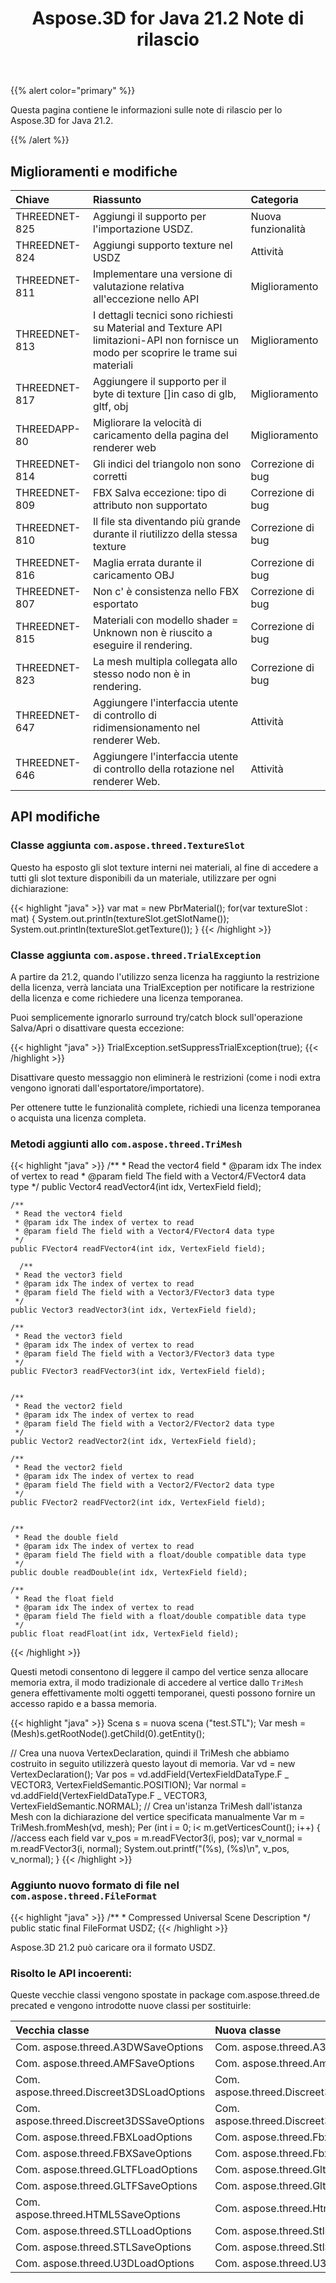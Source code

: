 ﻿---
title: Aspose.3D for Java 21.2 Note di rilascio
type: docs
weight: 11
url: /it/java/aspose-3d-for-java-21-2-release-notes/
---
{{% alert color="primary" %}}

Questa pagina contiene le informazioni sulle note di rilascio per lo Aspose.3D for Java 21.2.

{{% /alert %}}
## **Miglioramenti e modifiche**

|**Chiave**|**Riassunto**|**Categoria**|
|:- |:- |:- |
|THREEDNET-825 |Aggiungi il supporto per l'importazione USDZ.|Nuova funzionalità|
|THREEDNET-824 |Aggiungi supporto texture nel USDZ|Attività|
|THREEDNET-811 |Implementare una versione di valutazione relativa all'eccezione nello API|Miglioramento|
|THREEDNET-813 |I dettagli tecnici sono richiesti su Material and Texture API limitazioni-API non fornisce un modo per scoprire le trame sui materiali|Miglioramento|
|THREEDNET-817 |Aggiungere il supporto per il byte di texture []in caso di glb, gltf, obj|Miglioramento|
|THREEDAPP-80 |Migliorare la velocità di caricamento della pagina del renderer web|Miglioramento|
|THREEDNET-814 |Gli indici del triangolo non sono corretti|Correzione di bug|
|THREEDNET-809 |FBX Salva eccezione: tipo di attributo non supportato|Correzione di bug|
|THREEDNET-810 |Il file sta diventando più grande durante il riutilizzo della stessa texture|Correzione di bug|
|THREEDNET-816 |Maglia errata durante il caricamento OBJ|Correzione di bug|
|THREEDNET-807 |Non c' è consistenza nello FBX esportato|Correzione di bug|
|THREEDNET-815 |Materiali con modello shader = Unknown non è riuscito a eseguire il rendering.|Correzione di bug|
|THREEDNET-823 |La mesh multipla collegata allo stesso nodo non è in rendering.|Correzione di bug|
|THREEDNET-647 |Aggiungere l'interfaccia utente di controllo di ridimensionamento nel renderer Web.|Attività|
|THREEDNET-646 |Aggiungere l'interfaccia utente di controllo della rotazione nel renderer Web.|Attività|



## API modifiche ##

### Classe aggiunta `com.aspose.threed.TextureSlot`

Questo ha esposto gli slot texture interni nei materiali, al fine di accedere a tutti gli slot texture disponibili da un materiale, utilizzare per ogni dichiarazione:

{{< highlight "java" >}}
        var mat = new PbrMaterial();
        for(var textureSlot : mat) {
            System.out.println(textureSlot.getSlotName());
            System.out.println(textureSlot.getTexture());
        }
{{< /highlight >}}

### Classe aggiunta `com.aspose.threed.TrialException`

A partire da 21.2, quando l'utilizzo senza licenza ha raggiunto la restrizione della licenza, verrà lanciata una TrialException per notificare la restrizione della licenza e come richiedere una licenza temporanea.

Puoi semplicemente ignorarlo surround try/catch block sull'operazione Salva/Apri o disattivare questa eccezione:

{{< highlight "java" >}}
        TrialException.setSuppressTrialException(true);
{{< /highlight >}}

Disattivare questo messaggio non eliminerà le restrizioni (come i nodi extra vengono ignorati dall'esportatore/importatore).

Per ottenere tutte le funzionalità complete, richiedi una licenza temporanea o acquista una licenza completa.

### Metodi aggiunti allo `com.aspose.threed.TriMesh`


{{< highlight "java" >}}
    /**
     * Read the vector4 field
     * @param idx The index of vertex to read
     * @param field The field with a Vector4/FVector4 data type
     */
    public Vector4 readVector4(int idx, VertexField field);
  
    /**
     * Read the vector4 field
     * @param idx The index of vertex to read
     * @param field The field with a Vector4/FVector4 data type
     */
    public FVector4 readFVector4(int idx, VertexField field);
  
      /**
     * Read the vector3 field
     * @param idx The index of vertex to read
     * @param field The field with a Vector3/FVector3 data type
     */
    public Vector3 readVector3(int idx, VertexField field);
    
    /**
     * Read the vector3 field
     * @param idx The index of vertex to read
     * @param field The field with a Vector3/FVector3 data type
     */
    public FVector3 readFVector3(int idx, VertexField field);

  
    /**
     * Read the vector2 field
     * @param idx The index of vertex to read
     * @param field The field with a Vector2/FVector2 data type
     */
    public Vector2 readVector2(int idx, VertexField field);
    
    /**
     * Read the vector2 field
     * @param idx The index of vertex to read
     * @param field The field with a Vector2/FVector2 data type
     */
    public FVector2 readFVector2(int idx, VertexField field);

  
    /**
     * Read the double field
     * @param idx The index of vertex to read
     * @param field The field with a float/double compatible data type
     */
    public double readDouble(int idx, VertexField field);
    
    /**
     * Read the float field
     * @param idx The index of vertex to read
     * @param field The field with a float/double compatible data type
     */
    public float readFloat(int idx, VertexField field);
{{< /highlight >}}


Questi metodi consentono di leggere il campo del vertice senza allocare memoria extra, il modo tradizionale di accedere al vertice dallo `TriMesh` genera effettivamente molti oggetti temporanei, questi possono fornire un accesso rapido e a bassa memoria.

{{< highlight "java" >}}
Scena s = nuova scena ("test.STL");
Var mesh = (Mesh)s.getRootNode().getChild(0).getEntity();

// Crea una nuova VertexDeclaration, quindi il TriMesh che abbiamo costruito in seguito utilizzerà questo layout di memoria.
Var vd = new VertexDeclaration();
Var pos = vd.addField(VertexFieldDataType.F _ VECTOR3, VertexFieldSemantic.POSITION);
Var normal = vd.addField(VertexFieldDataType.F _ VECTOR3, VertexFieldSemantic.NORMAL);
// Crea un'istanza TriMesh dall'istanza Mesh con la dichiarazione del vertice specificata manualmente
Var m = TriMesh.fromMesh(vd, mesh);
Per (int i = 0; i< m.getVerticesCount(); i++)
        {
            //access each field
            var v_pos = m.readFVector3(i, pos);
            var v_normal = m.readFVector3(i, normal);
            System.out.printf("(%s), (%s)\n", v_pos, v_normal);
        }
{{< /highlight >}}


### Aggiunto nuovo formato di file nel `com.aspose.threed.FileFormat`

{{< highlight "java" >}}
    /**
     * Compressed Universal Scene Description
     */
    public static final FileFormat USDZ;
{{< /highlight >}}

Aspose.3D 21.2 può caricare ora il formato USDZ.


### Risolto le API incoerenti:

Queste vecchie classi vengono spostate in package com.aspose.threed.de precated e vengono introdotte nuove classi per sostituirle:

|**Vecchia classe** |**Nuova classe** |
|:- |:- |
|Com. aspose.threed.A3DWSaveOptions|Com. aspose.threed.A3dwSaveOptions|
|Com. aspose.threed.AMFSaveOptions|Com. aspose.threed.AmfSaveOptions|
|Com. aspose.threed.Discreet3DSLoadOptions|Com. aspose.threed.Discreet3dsLoadOptions|
|Com. aspose.threed.Discreet3DSSaveOptions|Com. aspose.threed.Discreet3dsSaveOptions|
|Com. aspose.threed.FBXLoadOptions|Com. aspose.threed.FbxLoadOptions|
|Com. aspose.threed.FBXSaveOptions|Com. aspose.threed.FbxSaveOptions|
|Com. aspose.threed.GLTFLoadOptions|Com. aspose.threed.GltfLoadOptions|
|Com. aspose.threed.GLTFSaveOptions|Com. aspose.threed.GltfSaveOptions|
|Com. aspose.threed.HTML5SaveOptions|Com. aspose.threed.Html5SaveOptions|
|Com. aspose.threed.STLLoadOptions|Com. aspose.threed.StlLoadOptions|
|Com. aspose.threed.STLSaveOptions|Com. aspose.threed.StlSaveOptions|
|Com. aspose.threed.U3DLoadOptions|Com. aspose.threed.U3dLoadOptions|


